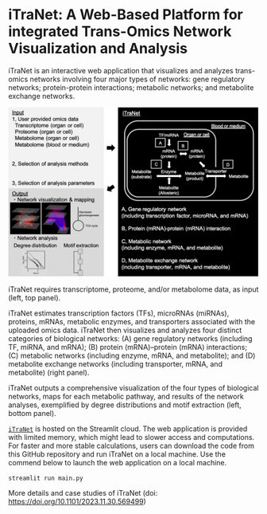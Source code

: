 # iTraNet: A Web-Based Platform for integrated Trans-Omics Network Visualization and Analysis

iTraNet is an interactive web application that visualizes and analyzes trans-omics networks involving four major types of networks: gene regulatory networks; protein-protein interactions; metabolic networks; and metabolite exchange networks.

![iTraNet](Fig/iTraNet.png "iTraNet")

iTraNet requires transcriptome, proteome, and/or metabolome data, as input (left, top panel).

iTraNet estimates transcription factors (TFs), microRNAs (miRNAs), proteins, mRNAs, metabolic enzymes, and transporters associated with the uploaded omics data. iTraNet then visualizes and analyzes four distinct categories of biological networks: (A) gene regulatory networks (including TF, miRNA, and mRNA); (B) protein (mRNA)–protein (mRNA) interactions; (C) metabolic networks (including enzyme, mRNA, and metabolite); and (D) metabolite exchange networks (including transporter, mRNA, and metabolite) (right panel).

iTraNet outputs a comprehensive visualization of the four types of biological networks, maps for each metabolic pathway, and results of the network analyses, exemplified by degree distributions and motif extraction (left, bottom panel).



[`iTraNet`](https://itranet.streamlit.app/) is hosted on the Streamlit cloud.
The web application is provided with limited memory, which might lead to slower access and computations. For faster and more stable calculations, users can download the code from this GitHub repository and run iTraNet on a local machine.
Use the commend below to launch the web application on a local machine.
    
    streamlit run main.py
    
More details and case studies of iTraNet (doi: https://doi.org/10.1101/2023.11.30.569499)
